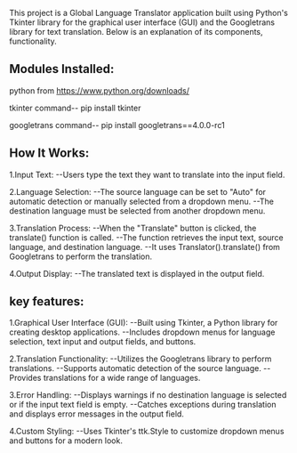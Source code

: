 This project is a Global Language Translator application built using Python's Tkinter library for the graphical user interface (GUI) and the Googletrans library for text translation. Below is an explanation of its components, functionality.

Modules Installed:
---------------------------------------------------------------------------------------------------------
python  from    https://www.python.org/downloads/

tkinter         command-- pip install tkinter

googletrans     command-- pip install googletrans==4.0.0-rc1


How It Works:
---------------------------------------------------------------------------------------------------------
1.Input Text:
            --Users type the text they want to translate into the input field.
            
2.Language Selection:
            --The source language can be set to "Auto" for automatic detection or manually selected from a dropdown menu.
            --The destination language must be selected from another dropdown menu.
            
3.Translation Process:
            --When the "Translate" button is clicked, the translate() function is called.
            --The function retrieves the input text, source language, and destination language.
            --It uses Translator().translate() from Googletrans to perform the translation.
            
4.Output Display:
            --The translated text is displayed in the output field.


key features:
---------------------------------------------------------------------------------------------------------
1.Graphical User Interface (GUI):
            --Built using Tkinter, a Python library for creating desktop applications.
            --Includes dropdown menus for language selection, text input and output fields, and buttons.
            
2.Translation Functionality:
            --Utilizes the Googletrans library to perform translations.
            --Supports automatic detection of the source language.
            --Provides translations for a wide range of languages.
            
3.Error Handling:
            --Displays warnings if no destination language is selected or if the input text field is empty.
            --Catches exceptions during translation and displays error messages in the output field.
            
4.Custom Styling:
            --Uses Tkinter's ttk.Style to customize dropdown menus and buttons for a modern look.
